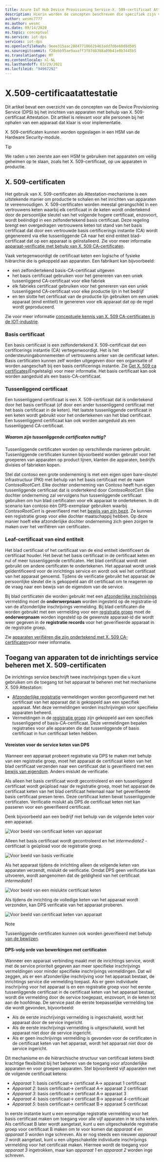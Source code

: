 ```yaml
---
title: Azure IoT Hub Device Provisioning Service-X. 509-certificaat Attestation
description: Hierin worden de concepten beschreven die specifiek zijn voor het gebruik van X. 509-certificaat attest met de Device Provisioning Service (DPS) en IoT Hub
author: wesmc7777
ms.author: wesmc
ms.date: 09/14/2020
ms.topic: conceptual
ms.service: iot-dps
services: iot-dps
ms.openlocfilehash: 9eee315aac28847710662b463add7d6e68d8d505
ms.sourcegitcommit: f28ebb95ae9aaaff3f87d8388a09b41e0b3445b5
ms.translationtype: MT
ms.contentlocale: nl-NL
ms.lasthandoff: 03/29/2021
ms.locfileid: "94967292"
---
```

# <a name="x509-certificate-attestation"></a>X.509-certificaatattestatie

Dit artikel bevat een overzicht van de concepten van de Device Provisioning Service (DPS) bij het inrichten van apparaten met behulp van X. 509-certificaat Attestation. Dit artikel is relevant voor alle personen bij het ophalen van een apparaat dat klaar is voor implementatie.

X. 509-certificaten kunnen worden opgeslagen in een HSM van de Hardware Security-module.

> [!TIP]
> We raden u ten zeerste aan een HSM te gebruiken met apparaten om veilig geheimen op te slaan, zoals het X. 509-certificaat, op uw apparaten in productie.


## <a name="x509-certificates"></a>X. 509-certificaten

Het gebruik van X. 509-certificaten als Attestation-mechanisme is een uitstekende manier om productie te schalen en het inrichten van apparaten te vereenvoudigen. X. 509-certificaten worden meestal gerangschikt in een vertrouwens keten waarbij elk certificaat in de keten wordt ondertekend door de persoonlijke sleutel van het volgende hogere certificaat, enzovoort, wordt beëindigd in een zelfondertekend basis certificaat. Deze regeling brengt een overgedragen vertrouwens keten tot stand van het basis certificaat dat door een vertrouwde basis certificerings instantie (CA) wordt gegenereerd via elke tussenliggende CA naar het eind entiteit blad-certificaat dat op een apparaat is geïnstalleerd. Zie voor meer informatie [apparaat-verificatie met behulp van X. 509 CA-certificaten](../iot-hub/iot-hub-x509ca-overview.md). 

Vaak vertegenwoordigt de certificaat keten een logische of fysieke hiërarchie die is gekoppeld aan apparaten. Een fabrikant kan bijvoorbeeld:
- een zelfondertekend basis-CA-certificaat uitgeven
- het basis certificaat gebruiken voor het genereren van een uniek tussenliggend CA-certificaat voor elke fabriek
- elk fabrieks certificaat gebruiken voor het genereren van een uniek tussenliggend CA-certificaat voor elke productie lijn in het bedrijf
- en ten slotte het certificaat van de productie lijn gebruiken om een uniek apparaat (eind entiteit) te genereren voor elk apparaat dat op de regel wordt geproduceerd. 

Zie voor meer informatie [conceptuele kennis van X. 509 CA-certificaten in de IOT-industrie](../iot-hub/iot-hub-x509ca-concept.md). 

### <a name="root-certificate"></a>Basis certificaat

Een basis certificaat is een zelfondertekend X. 509-certificaat dat een certificerings instantie (CA) vertegenwoordigt. Het is het ondersteuningabonnementen of vertrouwens anker van de certificaat keten. Basis certificaten kunnen zelf worden uitgegeven door een organisatie of worden aangeschaft bij een basis certificerings instantie. Zie [Get X. 509 ca certificates](../iot-hub/iot-hub-security-x509-get-started.md#get-x509-ca-certificates)(Engelstalig) voor meer informatie. Het basis certificaat kan ook worden aangeduid als een basis-CA-certificaat.

### <a name="intermediate-certificate"></a>Tussenliggend certificaat

Een tussenliggend certificaat is een X. 509-certificaat dat is ondertekend door het basis certificaat (of door een ander tussenliggend certificaat met het basis certificaat in de keten). Het laatste tussenliggende certificaat in een keten wordt gebruikt voor het ondertekenen van het blad certificaat. Een tussenliggend certificaat kan ook worden aangeduid als een tussenliggend CA-certificaat.

##### <a name="why-are-intermediate-certs-useful"></a>Waarom zijn tussenliggende certificaten nuttig?
Tussenliggende certificaten worden op verschillende manieren gebruikt. Tussenliggende certificaten kunnen bijvoorbeeld worden gebruikt voor het groeperen van apparaten op product lijnen, klanten die apparaten, bedrijfs divisies of fabrieken kopen. 

Stel dat contoso een grote onderneming is met een eigen open bare-sleutel infrastructuur (PKI) met behulp van het basis certificaat met de naam *ContosoRootCert*. Elke dochter onderneming van Contoso heeft hun eigen tussenliggende certificaat dat is ondertekend door *ContosoRootCert*. Elke dochter onderneming zal vervolgens hun tussenliggende certificaat gebruiken om hun blad certificaten voor elk apparaat te ondertekenen. In dit scenario kan contoso één DPS-exemplaar gebruiken waarbij *ContosoRootCert* is geverifieerd met het [bewijs van zijn bezit](./how-to-verify-certificates.md). Ze kunnen een registratie groep voor elke dochter maatschappij hebben. Op deze manier hoeft elke afzonderlijke dochter onderneming zich geen zorgen te maken over het verifiëren van certificaten.


### <a name="end-entity-leaf-certificate"></a>Leaf-certificaat van eind entiteit

Het blad certificaat of het certificaat van de eind entiteit identificeert de certificaat houder. Het bevat het basis certificaat in de certificaat keten en nul of meer tussenliggende certificaten. Het blad certificaat wordt niet gebruikt om andere certificaten te ondertekenen. Het apparaat wordt uniek geïdentificeerd voor de inrichtings service en wordt ook wel het certificaat van het apparaat genoemd. Tijdens de verificatie gebruikt het apparaat de persoonlijke sleutel die is gekoppeld aan dit certificaat om te reageren op de vraag naar een bewijs van de eigendom van de service.

Bij blad certificaten die worden gebruikt met een [afzonderlijke inschrijvings](./concepts-service.md#individual-enrollment) vermelding moet de **onderwerpnaam** worden ingesteld op de registratie-id van de afzonderlijke inschrijvings vermelding. Bij blad certificaten die worden gebruikt met een vermelding voor een [registratie groep](./concepts-service.md#enrollment-group) moet de **onderwerpnaam** worden ingesteld op de gewenste apparaat-id die wordt weer gegeven in de **registratie records** voor het geverifieerde apparaat in de registratie groep.

Zie [apparaten verifiëren die zijn ondertekend met X. 509 CA-certificaten](../iot-hub/iot-hub-x509ca-overview.md#authenticating-devices-signed-with-x509-ca-certificates)voor meer informatie.

## <a name="controlling-device-access-to-the-provisioning-service-with-x509-certificates"></a>Toegang van apparaten tot de inrichtings service beheren met X. 509-certificaten

De inrichtings service beschrijft twee inschrijvings typen die u kunt gebruiken om de toegang tot het apparaat te beheren met het mechanisme X. 509 Attestation:  

- [Afzonderlijke registratie](./concepts-service.md#individual-enrollment) vermeldingen worden geconfigureerd met het certificaat van het apparaat dat is gekoppeld aan een specifiek apparaat. Met deze vermeldingen worden inschrijvingen voor specifieke apparaten beheerd.
- Vermeldingen in de [registratie groep](./concepts-service.md#enrollment-group) zijn gekoppeld aan een specifiek tussenliggend of basis-CA-certificaat. Deze vermeldingen bepalen registraties voor alle apparaten die dat tussenliggende of basis certificaat in hun certificaat keten hebben. 

#### <a name="dps-device-chain-requirements"></a>Vereisten voor de service keten van DPS

Wanneer een apparaat probeert registratie via DPS te maken met behulp van een registratie groep, moet het apparaat de certificaat keten van het blad certificaat verzenden naar een certificaat dat is geverifieerd met een [bewijs van eigendom](how-to-verify-certificates.md). Anders mislukt de verificatie.

Als alleen het basis certificaat wordt gecontroleerd en een tussenliggend certificaat wordt geüpload naar de registratie groep, moet het apparaat de certificaat keten van het blad certificaat helemaal naar het geverifieerde basis certificaat presen teren. Deze certificaat keten bevat tussenliggende certificaten. Verificatie mislukt als DPS de certificaat keten niet kan passeren voor een geverifieerd certificaat.

Denk bijvoorbeeld aan een bedrijf met behulp van de volgende keten voor een apparaat.

![Voor beeld van certificaat keten van apparaat](./media/concepts-x509-attestation/example-device-cert-chain.png) 

Alleen het basis certificaat wordt gecontroleerd en het *intermediate2* -certificaat is geüpload voor de registratie groep.

![Voor beeld van basis verificatie](./media/concepts-x509-attestation/example-root-verified.png) 

Als het apparaat tijdens de inrichting alleen de volgende keten van apparaten verzendt, mislukt de verificatie. Omdat DPS geen verificatie kan uitvoeren, wordt aangenomen dat de geldigheid van het certificaat *intermediate1*

![Voor beeld van een mislukte certificaat keten](./media/concepts-x509-attestation/example-fail-cert-chain.png) 

Als tijdens de inrichting de volledige keten van het apparaat wordt verzonden, kan DPS verificatie van het apparaat proberen.

![Voor beeld van certificaat keten van apparaat](./media/concepts-x509-attestation/example-device-cert-chain.png) 




> [!NOTE]
> Tussenliggende certificaten kunnen ook worden geverifieerd met behulp [van de bewijzen](how-to-verify-certificates.md).


#### <a name="dps-order-of-operations-with-certificates"></a>DPS-volg orde van bewerkingen met certificaten
Wanneer een apparaat verbinding maakt met de inrichtings service, wordt met de service prioriteit gegeven aan meer specifieke inschrijvings vermeldingen voor minder specifieke inschrijvings vermeldingen. Dat wil zeggen, als er een afzonderlijke inschrijving voor het apparaat bestaat, de inrichtings service die vermelding toepast. Als er geen individuele inschrijving voor het apparaat is en een registratie groep voor het eerste tussenliggende certificaat in de certificaat keten van het apparaat bestaat, wordt die vermelding door de service toegepast, enzovoort, in de keten tot aan de hoofdmap. De service past de eerste toepasselijke vermelding toe die wordt gevonden, bijvoorbeeld:

- Als de eerste inschrijvings vermelding is ingeschakeld, wordt het apparaat door de service ingericht.
- Als de eerste inschrijvings vermelding is uitgeschakeld, wordt het apparaat niet door de service ingericht.  
- Als er geen inschrijvings vermelding is gevonden voor de certificaten in de certificaat keten van het apparaat, wordt het apparaat niet door de service ingericht. 

Dit mechanisme en de hiërarchische structuur van certificaat ketens biedt krachtige flexibiliteit bij het beheren van de toegang voor afzonderlijke apparaten en voor groepen apparaten. Stel bijvoorbeeld vijf apparaten met de volgende certificaat ketens: 

- *Apparaat 1*: basis certificaat-> certificaat A-> apparaat 1 certificaat
- *Apparaat 2*: basis certificaat-> certificaat A-> apparaat 2 certificaat
- *Apparaat 3*: basis certificaat-> certificaat A-> apparaat 3
- *Apparaat 4*: basis certificaat-> certificaat B-> apparaat 4-certificaat
- *Apparaat 5*: basis certificaat-> certificaat B-> apparaat 5 certificaat

In eerste instantie kunt u een eenmalige registratie vermelding voor het basis certificaat maken om toegang voor alle vijf apparaten in te scha kelen. Als certificaat B later wordt aangetast, kunt u een uitgeschakelde registratie groep voor certificaat B maken om te voor komen dat *apparaat 4* en *apparaat 5* worden inge schreven. Als er nog steeds een nieuwer *apparaat 3* wordt aangetast, kunt u een uitgeschakelde individuele inschrijvings vermelding voor het certificaat maken. Hiermee wordt de toegang voor *apparaat 3* ingetrokken, maar kan *apparaat 1* en *apparaat 2* worden inge schreven.